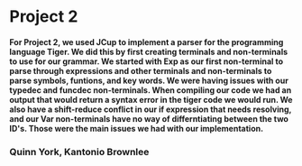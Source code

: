 # Project 2

#### For Project 2, we used JCup to implement a parser for the programming language Tiger. We did this by first creating terminals and non-terminals to use for our grammar. We started with Exp as our first non-terminal to parse through expressions and other terminals and non-terminals to parse symbols, funtions, and key words. We were having issues with our typedec and funcdec non-terminals. When compiling our code we had an output that would return a syntax error in the tiger code we would run. We also have a shift-reduce conflict in our if expression that needs resolving, and our Var non-terminals have no way of differntiating between the two ID's. Those were the main issues we had with our implementation.  

### Quinn York, Kantonio Brownlee
